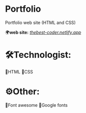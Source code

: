 # Portfolio
Portfolio web site (HTML and CSS)


🌍<b>web site:</b> <i><a href="https://thebest-coder.netlify.app" target="_blank">thebest-coder.netlify.app </a></i>

# 🛠Technologist:
🔹HTML
🔹CSS


# ⚙️Other:
🔹Font awesome
🔹Google fonts

